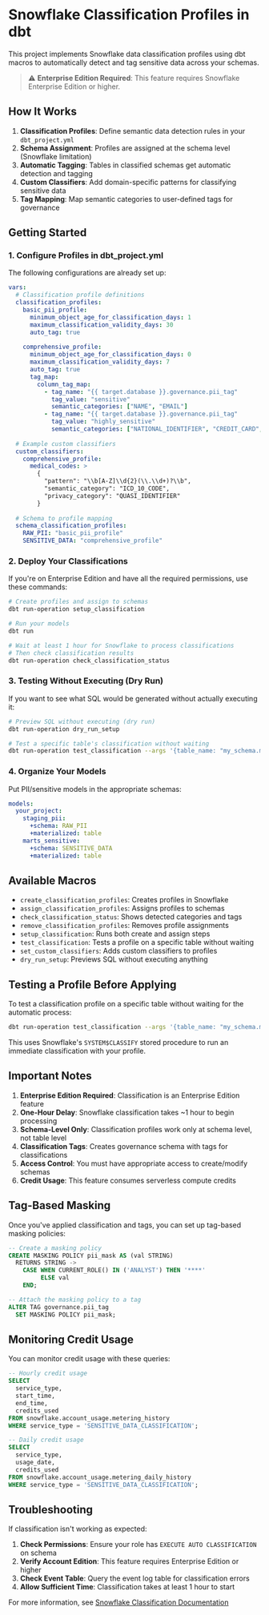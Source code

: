 # Snowflake Classification Profiles in dbt

This project implements Snowflake data classification profiles using dbt macros to automatically detect and tag sensitive data across your schemas.

> ⚠️ **Enterprise Edition Required**: This feature requires Snowflake Enterprise Edition or higher.

## How It Works

1. **Classification Profiles**: Define semantic data detection rules in your `dbt_project.yml`
2. **Schema Assignment**: Profiles are assigned at the schema level (Snowflake limitation)
3. **Automatic Tagging**: Tables in classified schemas get automatic detection and tagging
4. **Custom Classifiers**: Add domain-specific patterns for classifying sensitive data
5. **Tag Mapping**: Map semantic categories to user-defined tags for governance

## Getting Started

### 1. Configure Profiles in dbt_project.yml

The following configurations are already set up:

```yaml
vars:
  # Classification profile definitions
  classification_profiles:
    basic_pii_profile:
      minimum_object_age_for_classification_days: 1
      maximum_classification_validity_days: 30
      auto_tag: true
    
    comprehensive_profile:
      minimum_object_age_for_classification_days: 0
      maximum_classification_validity_days: 7
      auto_tag: true
      tag_map:
        column_tag_map:
          - tag_name: "{{ target.database }}.governance.pii_tag"
            tag_value: "sensitive"
            semantic_categories: ["NAME", "EMAIL"]
          - tag_name: "{{ target.database }}.governance.pii_tag"
            tag_value: "highly_sensitive"
            semantic_categories: ["NATIONAL_IDENTIFIER", "CREDIT_CARD", "PASSWORD"]
  
  # Example custom classifiers
  custom_classifiers:
    comprehensive_profile:
      medical_codes: >
        {
          "pattern": "\\b[A-Z]\\d{2}(\\.\\d+)?\\b", 
          "semantic_category": "ICD_10_CODE",
          "privacy_category": "QUASI_IDENTIFIER"
        }
  
  # Schema to profile mapping
  schema_classification_profiles:
    RAW_PII: "basic_pii_profile"
    SENSITIVE_DATA: "comprehensive_profile"
```

### 2. Deploy Your Classifications

If you're on Enterprise Edition and have all the required permissions, use these commands:

```bash
# Create profiles and assign to schemas
dbt run-operation setup_classification

# Run your models
dbt run

# Wait at least 1 hour for Snowflake to process classifications
# Then check classification results
dbt run-operation check_classification_status
```

### 3. Testing Without Executing (Dry Run)

If you want to see what SQL would be generated without actually executing it:

```bash
# Preview SQL without executing (dry run)
dbt run-operation dry_run_setup

# Test a specific table's classification without waiting
dbt run-operation test_classification --args '{table_name: "my_schema.my_table", profile_name: "comprehensive_profile", dry_run: true}'
```

### 4. Organize Your Models

Put PII/sensitive models in the appropriate schemas:

```yaml
models:
  your_project:
    staging_pii:
      +schema: RAW_PII
      +materialized: table
    marts_sensitive:
      +schema: SENSITIVE_DATA
      +materialized: table
```

## Available Macros

- `create_classification_profiles`: Creates profiles in Snowflake
- `assign_classification_profiles`: Assigns profiles to schemas
- `check_classification_status`: Shows detected categories and tags
- `remove_classification_profiles`: Removes profile assignments
- `setup_classification`: Runs both create and assign steps
- `test_classification`: Tests a profile on a specific table without waiting
- `set_custom_classifiers`: Adds custom classifiers to profiles
- `dry_run_setup`: Previews SQL without executing anything

## Testing a Profile Before Applying

To test a classification profile on a specific table without waiting for the automatic process:

```bash
dbt run-operation test_classification --args '{table_name: "my_schema.my_table", profile_name: "comprehensive_profile"}'
```

This uses Snowflake's `SYSTEM$CLASSIFY` stored procedure to run an immediate classification with your profile.

## Important Notes

1. **Enterprise Edition Required**: Classification is an Enterprise Edition feature
2. **One-Hour Delay**: Snowflake classification takes ~1 hour to begin processing
3. **Schema-Level Only**: Classification profiles work only at schema level, not table level
4. **Classification Tags**: Creates governance schema with tags for classifications
5. **Access Control**: You must have appropriate access to create/modify schemas
6. **Credit Usage**: This feature consumes serverless compute credits

## Tag-Based Masking

Once you've applied classification and tags, you can set up tag-based masking policies:

```sql
-- Create a masking policy
CREATE MASKING POLICY pii_mask AS (val STRING) 
  RETURNS STRING ->
    CASE WHEN CURRENT_ROLE() IN ('ANALYST') THEN '****'
         ELSE val
    END;

-- Attach the masking policy to a tag
ALTER TAG governance.pii_tag 
  SET MASKING POLICY pii_mask;
```

## Monitoring Credit Usage

You can monitor credit usage with these queries:

```sql
-- Hourly credit usage
SELECT
  service_type,
  start_time,
  end_time,
  credits_used
FROM snowflake.account_usage.metering_history
WHERE service_type = 'SENSITIVE_DATA_CLASSIFICATION';

-- Daily credit usage
SELECT
  service_type,
  usage_date,
  credits_used
FROM snowflake.account_usage.metering_daily_history
WHERE service_type = 'SENSITIVE_DATA_CLASSIFICATION';
```

## Troubleshooting

If classification isn't working as expected:

1. **Check Permissions**: Ensure your role has `EXECUTE AUTO CLASSIFICATION` on schema
2. **Verify Account Edition**: This feature requires Enterprise Edition or higher
3. **Check Event Table**: Query the event log table for classification errors
4. **Allow Sufficient Time**: Classification takes at least 1 hour to start

For more information, see [Snowflake Classification Documentation](https://docs.snowflake.com/en/user-guide/classification) 
